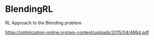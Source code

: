 # BlendingRL
RL Approach to the Blending problem

https://optimization-online.org/wp-content/uploads/2015/04/4864.pdf

